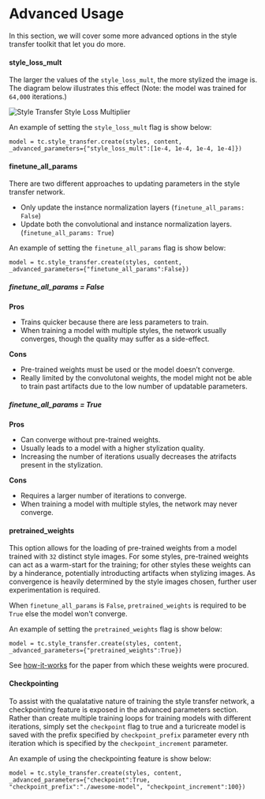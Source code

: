 # Advanced Usage

In this section, we will cover some more advanced options in the style transfer
toolkit that let you do more.

#### style_loss_mult

The larger the values of the `style_loss_mult`, the more stylized the image 
is. The diagram below illustrates this effect (Note: the model was trained for 
`64,000` iterations.)

![Style Transfer Style Loss Multiplier](images/style_loss_mult.png)

An example of setting the `style_loss_mult` flag is show below:

```
model = tc.style_transfer.create(styles, content, _advanced_parameters={"style_loss_mult":[1e-4, 1e-4, 1e-4, 1e-4]})
```

#### finetune_all_params

There are two different approaches to updating parameters in the style transfer network.

- Only update the instance normalization layers (`finetune_all_params: False`)
- Update both the convolutional and instance normalization layers. (`finetune_all_params: True`)

An example of setting the `finetune_all_params` flag is show below:

```
model = tc.style_transfer.create(styles, content, _advanced_parameters={"finetune_all_params":False})
```

##### finetune_all_params = False

**Pros**

- Trains quicker because there are less parameters to train.
- When training a model with multiple styles, the network usually converges, though the quality may suffer as a side-effect.

**Cons**

- Pre-trained weights must be used or the model doesn’t converge.
- Really limited by the convolutonal weights, the model might not be able to train past artifacts due to the low number of updatable parameters.

##### finetune_all_params = True

**Pros**

- Can converge without pre-trained weights.
- Usually leads to a model with a higher stylization quality.
- Increasing the number of iterations usually decreases the atrifacts present in the stylization.

**Cons**

- Requires a larger number of iterations to converge.
- When training a model with multiple styles, the network may never converge.

#### pretrained_weights

This option allows for the loading of pre-trained weights from a model trained 
with `32` distinct style images. For some styles, pre-trained weights can act 
as a warm-start for the training; for other styles these weights can by a 
hinderance, potentially introducting artifacts when stylizing images. As 
convergence is heavily determined by the style images chosen, further user 
experimentation is required.


When `finetune_all_params` is `False`, `pretrained_weights` is required to be `True` else the model won't converge.

An example of setting the `pretrained_weights` flag is show below:

```
model = tc.style_transfer.create(styles, content, _advanced_parameters={"pretrained_weights":True})
```

See [how-it-works](advanced-usage.md) for the paper from which these weights were procured.

#### Checkpointing

To assist with the qualatative nature of training the style transfer network, a checkpointing feature is exposed in the advanced parameters section. Rather than create multiple training loops for training models with different iterations, simply set the `checkpoint` flag to true and a turicreate model is saved with the prefix specified by `checkpoint_prefix` parameter every nth iteration which is specified by the `checkpoint_increment` parameter.

An example of using the checkpointing feature is show below:

```
model = tc.style_transfer.create(styles, content, _advanced_parameters={"checkpoint":True, "checkpoint_prefix":"./awesome-model", "checkpoint_increment":100})
```